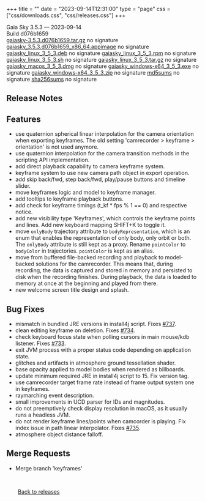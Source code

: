 +++
title = ""
date = "2023-09-14T12:31:00"
type = "page"
css = ["css/downloads.css", "css/releases.css"]
+++

<div class="download-container">
<div id="download-title">
Gaia Sky <span class="downloads-version">3.5.3</span> — <span class="downloads-releasedate">2023-09-14</span></div>
<div class="downloads-build">Build d076b1659</div>
<div class="download-section">
<a href="https://gaia.ari.uni-heidelberg.de/gaiasky/releases/3.5.3.d076b1659/gaiasky-3.5.3.d076b1659.tar.gz" class="download-button">gaiasky-3.5.3.d076b1659.tar.gz</a>
<span class="signature">no signature</span>
<a href="https://gaia.ari.uni-heidelberg.de/gaiasky/releases/3.5.3.d076b1659/gaiasky_3.5.3.d076b1659_x86_64.appimage" class="download-button">gaiasky_3.5.3.d076b1659_x86_64.appimage</a>
<span class="signature">no signature</span>
<a href="https://gaia.ari.uni-heidelberg.de/gaiasky/releases/3.5.3.d076b1659/gaiasky_linux_3_5_3.deb" class="download-button">gaiasky_linux_3_5_3.deb</a>
<span class="signature">no signature</span>
<a href="https://gaia.ari.uni-heidelberg.de/gaiasky/releases/3.5.3.d076b1659/gaiasky_linux_3_5_3.rpm" class="download-button">gaiasky_linux_3_5_3.rpm</a>
<span class="signature">no signature</span>
<a href="https://gaia.ari.uni-heidelberg.de/gaiasky/releases/3.5.3.d076b1659/gaiasky_linux_3_5_3.sh" class="download-button">gaiasky_linux_3_5_3.sh</a>
<span class="signature">no signature</span>
<a href="https://gaia.ari.uni-heidelberg.de/gaiasky/releases/3.5.3.d076b1659/gaiasky_linux_3_5_3.tar.gz" class="download-button">gaiasky_linux_3_5_3.tar.gz</a>
<span class="signature">no signature</span>
<a href="https://gaia.ari.uni-heidelberg.de/gaiasky/releases/3.5.3.d076b1659/gaiasky_macos_3_5_3.dmg" class="download-button">gaiasky_macos_3_5_3.dmg</a>
<span class="signature">no signature</span>
<a href="https://gaia.ari.uni-heidelberg.de/gaiasky/releases/3.5.3.d076b1659/gaiasky_windows-x64_3_5_3.exe" class="download-button">gaiasky_windows-x64_3_5_3.exe</a>
<span class="signature">no signature</span>
<a href="https://gaia.ari.uni-heidelberg.de/gaiasky/releases/3.5.3.d076b1659/gaiasky_windows-x64_3_5_3.zip" class="download-button">gaiasky_windows-x64_3_5_3.zip</a>
<span class="signature">no signature</span>
<a href="https://gaia.ari.uni-heidelberg.de/gaiasky/releases/3.5.3.d076b1659/md5sums" class="download-button">md5sums</a>
<span class="signature">no signature</span>
<a href="https://gaia.ari.uni-heidelberg.de/gaiasky/releases/3.5.3.d076b1659/sha256sums" class="download-button">sha256sums</a>
<span class="signature">no signature</span>
</div>
</div>

<section class="release-notes">

# Release Notes


## Features
- use quaternion spherical linear interpolation for the camera orientation when exporting keyframes. The old setting 'camrecorder > keyframe > orientation' is not used anymore. 
- use quaternion interpolation for the camera transition methods in the scripting API implementation. 
- add direct playback capability to camera keyframe system. 
- keyframe system to use new camera path object in export operation. 
- add skip back/fwd, step back/fwd, play/pause buttons and timeline slider. 
- move keyframes logic and model to keyframe manager. 
- add tooltips to keyframe playback buttons. 
- add check for keyframe timings (t_kf * fps % 1 == 0) and respective notice. 
- add new visibility type 'Keyframes', which controls the keyframe points and lines. Add new keyboard mapping SHIFT+K to toggle it. 
- move `onlyBody` trajectory attribute to `bodyRepresentation`, which is an enum that enables the representation of only body, only orbit or both. The `onlyBody` attribute is still kept as a proxy. Rename `pointColor` to `bodyColor` in trajectories. `pointColor` is kept as an alias. 
- move from buffered file-backed recording and playback to model-backed solutions for the camrecorder. This means that, during recording, the data is captured and stored in memory and persisted to disk when the recording finishes. During playback, the data is loaded to memory at once at the beginning and played from there. 
- new welcome screen title design and splash. 

## Bug Fixes
- mismatch in bundled JRE versions in install4j script. Fixes [#737](https://codeberg.org/gaiasky/gaiasky/issues/737). 
- clean editing keyframe on deletion. Fixes [#734](https://codeberg.org/gaiasky/gaiasky/issues/734). 
- check keyboard focus state when polling cursors in main mouse/kdb listener. Fixes [#733](https://codeberg.org/gaiasky/gaiasky/issues/733). 
- exit JVM process with a proper status code depending on application state. 
- glitches and artifacts in atmosphere ground tessellation shader. 
- base opacity applied to model bodies when rendered as billboards. 
- update minimum required JRE in install4j script to 15. Fix version tag. 
- use camrecorder target frame rate instead of frame output system one in keyframes. 
- raymarching event description. 
- small improvements in UCD parser for IDs and magnitudes. 
- do not preemptively check display resolution in macOS, as it usually runs a headless JVM. 
- do not render keyframe lines/points when camcorder is playing. Fix index issue in path linear interpolator. Fixes [#735](https://codeberg.org/gaiasky/gaiasky/issues/735). 
- atmosphere object distance falloff. 

## Merge Requests
- Merge branch 'keyframes'

</section>


<p class="center-text" style="padding: 30px;">
<i class="fa-solid fa-circle-arrow-left"></i> <a href="/downloads/releases">Back to releases</a>
</p>
